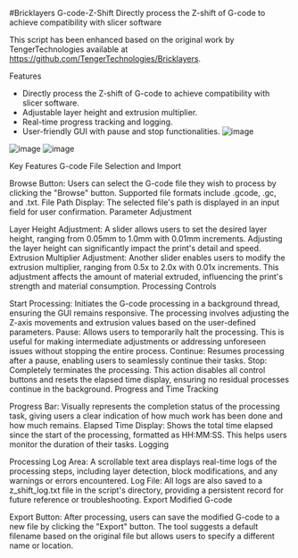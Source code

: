 #Bricklayers G-code-Z-Shift
Directly process the Z-shift of G-code to achieve compatibility with slicer software


This script has been enhanced based on the original work by TengerTechnologies available at https://github.com/TengerTechnologies/Bricklayers.


Features
- Directly process the Z-shift of G-code to achieve compatibility with slicer software.
- Adjustable layer height and extrusion multiplier.
- Real-time progress tracking and logging.
- User-friendly GUI with pause and stop functionalities.
![image](https://github.com/user-attachments/assets/fa805df5-5be2-4352-95b7-0648739013cd)

![image](https://github.com/user-attachments/assets/1d63e0f0-392b-4df4-998f-7f6326d7f15b)
![image](https://github.com/user-attachments/assets/1c0a9249-b0e8-4b71-8ac6-fa3d6ea8ef74)

Key Features
G-code File Selection and Import

Browse Button: Users can select the G-code file they wish to process by clicking the "Browse" button. Supported file formats include .gcode, .gc, and .txt.
File Path Display: The selected file's path is displayed in an input field for user confirmation.
Parameter Adjustment

Layer Height Adjustment: A slider allows users to set the desired layer height, ranging from 0.05mm to 1.0mm with 0.01mm increments. Adjusting the layer height can significantly impact the print's detail and speed.
Extrusion Multiplier Adjustment: Another slider enables users to modify the extrusion multiplier, ranging from 0.5x to 2.0x with 0.01x increments. This adjustment affects the amount of material extruded, influencing the print's strength and material consumption.
Processing Controls

Start Processing: Initiates the G-code processing in a background thread, ensuring the GUI remains responsive. The processing involves adjusting the Z-axis movements and extrusion values based on the user-defined parameters.
Pause: Allows users to temporarily halt the processing. This is useful for making intermediate adjustments or addressing unforeseen issues without stopping the entire process.
Continue: Resumes processing after a pause, enabling users to seamlessly continue their tasks.
Stop: Completely terminates the processing. This action disables all control buttons and resets the elapsed time display, ensuring no residual processes continue in the background.
Progress and Time Tracking

Progress Bar: Visually represents the completion status of the processing task, giving users a clear indication of how much work has been done and how much remains.
Elapsed Time Display: Shows the total time elapsed since the start of the processing, formatted as HH:MM:SS. This helps users monitor the duration of their tasks.
Logging

Processing Log Area: A scrollable text area displays real-time logs of the processing steps, including layer detection, block modifications, and any warnings or errors encountered.
Log File: All logs are also saved to a z_shift_log.txt file in the script's directory, providing a persistent record for future reference or troubleshooting.
Export Modified G-code

Export Button: After processing, users can save the modified G-code to a new file by clicking the "Export" button. The tool suggests a default filename based on the original file but allows users to specify a different name or location.
